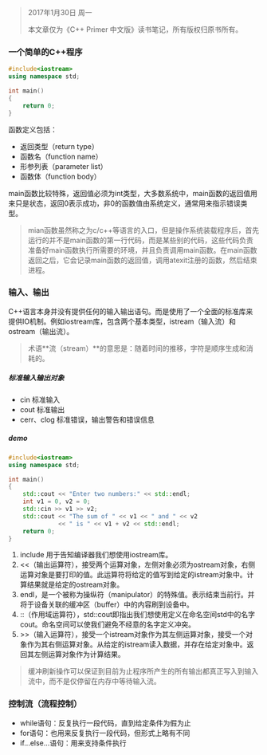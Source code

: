 > 2017年1月30日 周一
>
> 本文章仅为《C++ Primer 中文版》读书笔记，所有版权归原书所有。

### 一个简单的C++程序

```c++
#include<iostream>
using namespace std;

int main()
{
    return 0;
}
```

函数定义包括：

- 返回类型（return type）
- 函数名（function name）
- 形参列表（parameter list）
- 函数体（function body）

main函数比较特殊，返回值必须为int类型，大多数系统中，main函数的返回值用来只是状态，返回0表示成功，非0的函数值由系统定义，通常用来指示错误类型。

> mian函数虽然称之为c/c++等语言的入口，但是操作系统装载程序后，首先运行的并不是main函数的第一行代码，而是某些别的代码，这些代码负责准备好main函数执行所需要的环境，并且负责调用main函数。在main函数返回之后，它会记录main函数的返回值，调用atexit注册的函数，然后结束进程。

### 输入、输出

C++语言本身并没有提供任何的输入输出语句。而是使用了一个全面的标准库来提供IO机制。例如iostream库，包含两个基本类型，istream（输入流）和ostream（输出流）。

> 术语**流（stream）**的意思是：随着时间的推移，字符是顺序生成和消耗的。

##### 标准输入输出对象

- cin 标准输入
- cout 标准输出
- cerr、clog 标准错误，输出警告和错误信息

##### demo

```c++
#include<iostream>
using namespace std;

int main()
{
    std::cout << "Enter two numbers:" << std::endl;
    int v1 = 0, v2 = 0;
    std::cin >> v1 >> v2;
    std::cout << "The sum of " << v1 << " and " << v2
              << " is " << v1 + v2 << std::endl;
    return 0;
}
```

1. include<iostream> 用于告知编译器我们想使用iostream库。
2. <<（输出运算符），接受两个运算对象，左侧对象必须为ostream对象，右侧运算对象是要打印的值。此运算符将给定的值写到给定的istream对象中。计算结果就是给定的ostream对象。
3. endl，是一个被称为操纵符（manipulator）的特殊值。表示结束当前行。并将于设备关联的缓冲区（buffer）中的内容刷到设备中。
4. ::（作用域运算符），std::cout即指出我们想使用定义在命名空间std中的名字cout。命名空间可以使我们避免不经意的名字定义冲突。
5. \>>（输入运算符），接受一个istream对象作为其左侧运算对象，接受一个对象作为其右侧运算对象。从给定的istream读入数据，并存在给定对象中。返回其左侧运算对象作为计算结果。

> 缓冲刷新操作可以保证到目前为止程序所产生的所有输出都真正写入到输入流中，而不是仅停留在内存中等待输入流。

### 控制流（流程控制）

- while语句：反复执行一段代码，直到给定条件为假为止
- for语句：也用来反复执行一段代码，但形式上略有不同
- if...else...语句：用来支持条件执行



